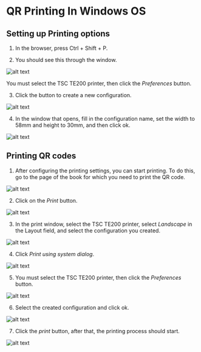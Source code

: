 # QR Printing In Windows OS

## Setting up Printing options
1. In the browser, press Ctrl + Shift + P.

2. You should see this through the window.

![alt text](./images/print-popup.png)

You must select the TSC TE200 printer, then click the *Preferences* button.

3. Click the button to create a new configuration.

![alt text](./images/new-button.png)

4. In the window that opens, fill in the configuration name, set the width to 58mm and height to 30mm, and then click ok.

![alt text](./images/new-configuration.png)


## Printing QR codes

1. After configuring the printing settings, you can start printing. To do this, go to the page of the book for which you need to print the QR code.

![alt text](./images/book-page.png)

2. Click on the *Print* button.

![alt text](./images/modal-qr.png)

3. In the print window, select the TSC TE200 printer, select *Landscape* in the Layout field, and select the configuration you created.

![alt text](./images/browser-print-popup.png)

4. Click *Print using system dialog*.

![alt text](./images/print-using-system-dialog.png)

5. You must select the TSC TE200 printer, then click the *Preferences* button.

![alt text](./images/print-popup.png)

6. Select the created configuration and click ok.

![alt text](./images/print-configuration.png)

7. Click the *print* button, after that, the printing process should start.

![alt text](./images/print-button.png)